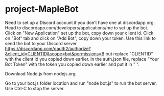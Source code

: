 # project-MapleBot
Need to set up a Discord account if you don't have one at discordapp.org.
Head to discordapp.com/developers/applications/me to set up the bot.
Click on "New Application" set up the bot, copy down your client id.
Click on "Bot" tab and click on "Add Bot", copy down your token.
Use this link to send the bot to your Discord server https://discordapp.com/oauth2/authorize?&client_id=CLIENTID&scope=bot&permissions=8 but replace "CLIENTID" with the client id you copied down earlier.
In the auth.json file, replace "Your Bot Token" with the token you copied down earlier and put it in " ".

Download Node.js from nodejs.org

Go to your bot.js folder location and run "node bot.js" to run the bot server. Use Ctrl-C to stop the server.
